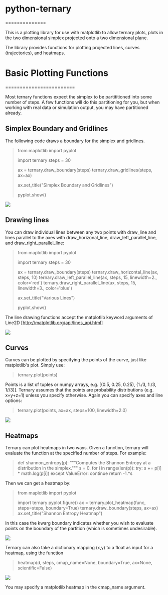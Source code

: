 # python-ternary
==============

This is a plotting library for use with matplotlib to allow ternary plots,
plots in the two dimensional simplex projected onto a two dimensional plane.

The library provides functions for plotting projected lines, curves (trajectories), and heatmaps.

# Basic Plotting Functions
========================

Most ternary functions expect the simplex to be partititioned into some number of steps. A few functions will do this partitioning for you, but when working with real data or simulation output, you may have partitioned already.

## Simplex Boundary and Gridlines

The following code draws a boundary for the simplex and gridlines.

> from maplotlib import pyplot
>
> import ternary
> steps = 30
>
> ax = ternary.draw_boundary(steps)
> ternary.draw_gridlines(steps, ax=ax)
>
> ax.set_title("Simplex Boundary and Gridlines")
>
> pyplot.show()

![](https://camo.githubusercontent.com/7892a5bc0c1d4023d02e3d9dfe616b9667a77d65/687474703a2f2f692e696d6775722e636f6d2f647074723655412e6a7067)

## Drawing lines

You can draw individual lines between any two points with draw_line and lines parallel to the axes with draw_horizonal_line, draw_left_parallel_line, and draw_right_parallel_line:

> from maplotlib import pyplot
>
> import ternary
> steps = 30
>
> ax = ternary.draw_boundary(steps)
> ternary.draw_horizontal_line(ax, steps, 10)
> ternary.draw_left_parallel_line(ax, steps, 15, linewidth=2., color='red')
> ternary.draw_right_parallel_line(ax, steps, 15, linewidth=3., color='blue')
>
> ax.set_title("Various Lines")
>
> pyplot.show()

The line drawing functions accept the matplotlib keyword arguments of Line2D [http://matplotlib.org/api/lines_api.html]

![](https://camo.githubusercontent.com/1723ffcaa3c843b74b802ba0c0e5a9e8535ea8a7/687474703a2f2f692e696d6775722e636f6d2f49426b454646332e6a7067)

## Curves

Curves can be plotted by specifying the points of the curve, just like matplotlib's plot. Simply use:

> ternary.plot(points)

Points is a list of tuples or numpy arrays, e.g. [(0.5, 0.25, 0.25), (1./3, 1./3, 1//3)]. Ternary assumes that the points are probability distributions (e.g. x+y+z=1) unless you specify otherwise. Again you can specify axes and line options:

> ternary.plot(points, ax=ax, steps=100, linewidth=2.0)

![](https://camo.githubusercontent.com/023639b15fbdf421df2462bc5eed646c326be152/687474703a2f2f692e696d6775722e636f6d2f687753524439372e6a7067)

## Heatmaps

Ternary can plot heatmaps in two ways. Given a function, ternary will evaluate the function at the specified number of steps. For example:

> def shannon_entropy(p):
>    """Computes the Shannon Entropy at a distribution in the simplex."""
>    s = 0.
>    for i in range(len(p)):
>        try:
>            s += p[i] * math.log(p[i])
>        except ValueError:
>            continue
>    return -1.*s

Then we can get a heatmap by:

> from maplotlib import pyplot
>
> import ternary
> pyplot.figure()
> ax = ternary.plot_heatmap(func, steps=steps, boundary=True)
> ternary.draw_boundary(steps, ax=ax)
> ax.set_title("Shannon Entropy Heatmap")

In this case the kwarg boundary indicates whether you wish to evaluate points on the boundary of the partition (which is sometimes undesirable).

![](https://camo.githubusercontent.com/c8727b30461d45b860cb49bfde4f48e0f76526ff/687474703a2f2f692e696d6775722e636f6d2f6b586d317075462e6a7067)

Ternary can also take a dictionary mapping (x,y) to a float as input for a heatmap, using the function

> heatmap(d, steps, cmap_name=None, boundary=True, ax=None, scientific=False)

![](https://camo.githubusercontent.com/30fb63ec53deb0fda2c892c0732a97620699500b/687474703a2f2f692e696d6775722e636f6d2f64555a6b3355302e6a7067)

[](https://camo.githubusercontent.com/b66c280914cb4a38130b83a3eb4311f94274aefb/687474703a2f2f692e696d6775722e636f6d2f6935516a5147542e6a7067)


You may specify a matplotlib heatmap in the cmap_name argument.






